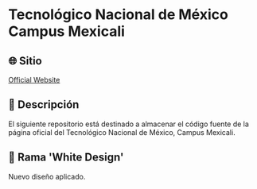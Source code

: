 # Tecnológico Nacional de México Campus Mexicali

## 🌐 Sitio
[Official Website](http://itmexicali.edu.mx/)

## 📂 Descripción

El siguiente repositorio está destinado a almacenar el código fuente de la página oficial del Tecnológico Nacional de México, Campus Mexicali.

## 🌱 Rama 'White Design'

Nuevo diseño aplicado.
